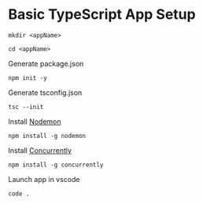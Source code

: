 # Basic TypeScript App Setup

```
mkdir <appName>

cd <appName>
```
Generate package.json
```
npm init -y
```
Generate tsconfig.json
```
tsc --init
```

Install [Nodemon](https://nodemon.io/)
```
npm install -g nodemon
```
Install [Concurrently](https://www.npmjs.com/package/concurrently)
```
npm install -g concurrently
```

Launch app in vscode
```
code .
```


